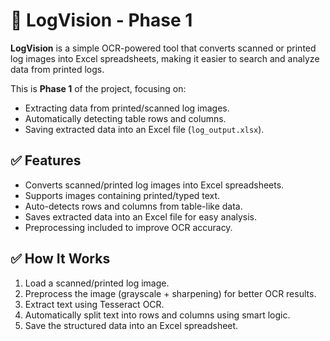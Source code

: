 # 📄 LogVision - Phase 1

**LogVision** is a simple OCR-powered tool that converts scanned or printed log images into Excel spreadsheets, making it easier to search and analyze data from printed logs.

This is **Phase 1** of the project, focusing on:
- Extracting data from printed/scanned log images.
- Automatically detecting table rows and columns.
- Saving extracted data into an Excel file (`log_output.xlsx`).



## ✅ Features
- Converts scanned/printed log images into Excel spreadsheets.
- Supports images containing printed/typed text.
- Auto-detects rows and columns from table-like data.
- Saves extracted data into an Excel file for easy analysis.
- Preprocessing included to improve OCR accuracy.



## ✅ How It Works
1. Load a scanned/printed log image.
2. Preprocess the image (grayscale + sharpening) for better OCR results.
3. Extract text using Tesseract OCR.
4. Automatically split text into rows and columns using smart logic.
5. Save the structured data into an Excel spreadsheet.
